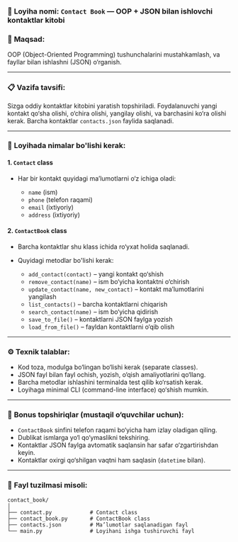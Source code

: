 ### 🎯 **Loyiha nomi:** `Contact Book` — OOP + JSON bilan ishlovchi kontaktlar kitobi

### 🧠 **Maqsad:**

OOP (Object-Oriented Programming) tushunchalarini mustahkamlash, va fayllar bilan ishlashni (JSON) o‘rganish.

---

### 📋 **Vazifa tavsifi:**

Sizga oddiy kontaktlar kitobini yaratish topshiriladi. Foydalanuvchi yangi kontakt qo‘sha olishi, o‘chira olishi, yangilay olishi, va barchasini ko‘ra olishi kerak. Barcha kontaktlar `contacts.json` faylida saqlanadi.

---

### 🧱 **Loyihada nimalar bo'lishi kerak:**

#### 1. **`Contact` class**

* Har bir kontakt quyidagi ma’lumotlarni o‘z ichiga oladi:

  * `name` (ism)
  * `phone` (telefon raqami)
  * `email` (ixtiyoriy)
  * `address` (ixtiyoriy)

#### 2. **`ContactBook` class**

* Barcha kontaktlar shu klass ichida ro‘yxat holida saqlanadi.
* Quyidagi metodlar bo'lishi kerak:

  * `add_contact(contact)` – yangi kontakt qo‘shish
  * `remove_contact(name)` – ism bo‘yicha kontaktni o‘chirish
  * `update_contact(name, new_contact)` – kontakt ma’lumotlarini yangilash
  * `list_contacts()` – barcha kontaktlarni chiqarish
  * `search_contact(name)` – ism bo‘yicha qidirish
  * `save_to_file()` – kontaktlarni JSON faylga yozish
  * `load_from_file()` – fayldan kontaktlarni o‘qib olish

---

### ⚙️ **Texnik talablar:**

* Kod toza, modulga bo‘lingan bo‘lishi kerak (separate classes).
* JSON fayl bilan fayl ochish, yozish, o‘qish amaliyotlarini qo‘llang.
* Barcha metodlar ishlashini terminalda test qilib ko‘rsatish kerak.
* Loyihaga minimal CLI (command-line interface) qo‘shish mumkin.

---

### 🧪 **Bonus topshiriqlar (mustaqil o‘quvchilar uchun):**

* `ContactBook` sinfini telefon raqami bo‘yicha ham izlay oladigan qiling.
* Dublikat ismlarga yo‘l qo‘ymaslikni tekshiring.
* Kontaktlar JSON faylga avtomatik saqlansin har safar o‘zgartirishdan keyin.
* Kontaktlar oxirgi qo‘shilgan vaqtni ham saqlasin (`datetime` bilan).

---

### 📁 **Fayl tuzilmasi misoli:**

```
contact_book/
│
├── contact.py            # Contact class
├── contact_book.py       # ContactBook class
├── contacts.json         # Ma’lumotlar saqlanadigan fayl
└── main.py               # Loyihani ishga tushiruvchi fayl
```
